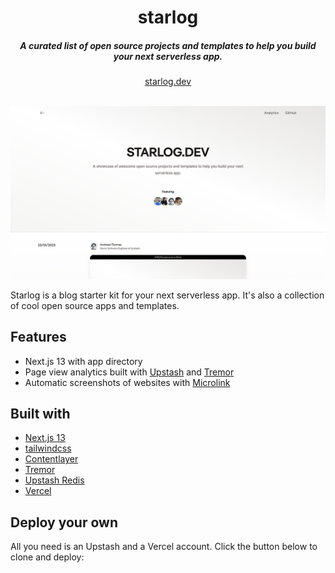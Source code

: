 <div align="center">
    <h1 align="center">starlog</h1>
    <h5>A curated list of open source projects and templates to help you build your next serverless app.</h5>
</div>

<div align="center">
  <a href="https://starlog.dev">starlog.dev</a>
</div>
<br/>


![](image/starlog.png)

Starlog is a blog starter kit for your next serverless app. It's also a collection of cool open source apps and templates.


## Features

- Next.js 13 with app directory
- Page view analytics built with [Upstash](https://upstash.com?ref=starlog) and [Tremor](https://tremor.so?ref=starlog)
- Automatic screenshots of websites with [Microlink](https://microlink.io?ref=starlog)



## Built with
- [Next.js 13](https://nextjs.org)
- [tailwindcss](https://tailwindcss.com)
- [Contentlayer](https://www.contentlayer.dev)
- [Tremor](https://tremor.so)
- [Upstash Redis](https://upstash.com)
- [Vercel](https://vercel.com)



## Deploy your own


All you need is an Upstash and a Vercel account. Click the button below to clone and deploy:
<!-- 
[![Deploy with Vercel](https://vercel.com/button)](https://vercel.com/new/clone?demo-title=Starlog&demo-description=Starlog&demo-url=https%3A%2F%starlog.dev%2F&demo-image=%2F%2Fimages.ctfassets.net%2Fe5382hct74si%2F5SaFBHXp5FBFJbsTzVqIJ3%2Ff0f8382369b7642fd8103debb9025c11%2Fenvshare.png&project-name=Starlog&repository-name=starlog&repository-url=https%3A%2F%2Fgithub.com%2Fchronark%2Fstarlog&from=templates&integration-ids=oac_V3R1GIpkoJorr6fqyiwdhl17) 
 -->
